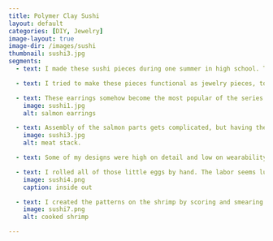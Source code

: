 ```yaml
---
title: Polymer Clay Sushi
layout: default
categories: [DIY, Jewelry]
image-layout: true
image-dir: /images/sushi
thumbnail: sushi3.jpg
segments:
  - text: I made these sushi pieces during one summer in high school. They're all made of polymer clay; I used mostly Premo brand polymer clay, with a bit of Kato for certain effects. I owe many of the techniques I used to books by Donna Kato.

  - text: I tried to make these pieces functional as jewelry pieces, to varying degrees of success; for a time, I even sold the jewelry on Etsy, the global handmade goods marketplace that was then small and now giant. Tutorials for the salmon and rice techniques can be found on my Instructables and deviantART pages.

  - text: These earrings somehow become the most popular of the series. They're also my favorite to wear.
    image: sushi1.jpg
    alt: salmon earrings

  - text: Assembly of the salmon parts gets complicated, but having the right tools makes a much easier job of it. Pictured is a steel tissue blade, which was designed to surgically harvest tissue and has been appropriated by many clay artists for its long, thin edge. 
    image: sushi3.jpg
    alt: meat stack.

  - text: Some of my designs were high on detail and low on wearability - the wearability was more of an afterthought (How can I convince people to buy these things from me?) My Etsy sales reflected this. I regret nothing. 

  - text: I rolled all of those little eggs by hand. The labor seems ludicrous looking back, but I had all the free time I wanted. It wasn't terrible compared to, say, hand knitting or embroidery, although most people avoid those activities for the same reason.
    image: sushi4.png
    caption: inside out

  - text: I created the patterns on the shrimp by scoring and smearing a thin sandwich of translucent and orange-tinted clay. I'm particularly fond of this one. 
    image: sushi7.png
    alt: cooked shrimp

---
```




